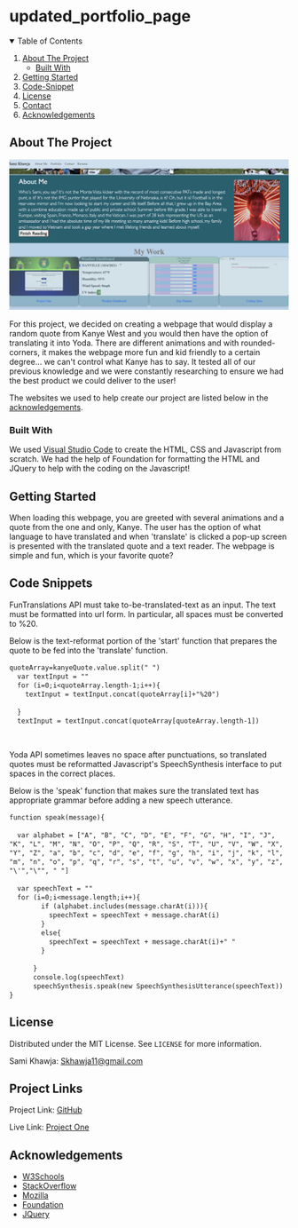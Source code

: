 # updated_portfolio_page

<!-- TABLE OF CONTENTS -->
<details open="open">
  <summary>Table of Contents</summary>
  <ol>
    <li>
      <a href="#about-the-project">About The Project</a>
      <ul>
        <li><a href="#built-with">Built With</a></li>
      </ul>
    </li>
    <li>
      <a href="#getting-started">Getting Started</a>
    </li>
    <li><a href="#code-snippet">Code-Snippet</a></li>
    <li><a href="#license">License</a></li>
    <li><a href="#contact">Contact</a></li>
    <li><a href="#acknowledgements">Acknowledgements</a></li>
  </ol>
</details>



<!-- ABOUT THE PROJECT -->
## About The Project

<img src="./assets/images/webpage.png" alt="Kanye Quotes Webpage">

For this project, we decided on creating a webpage that would display a random quote from Kanye West and you would then have the option of translating it into Yoda. There are different animations and with rounded-corners, it makes the webpage more fun and kid friendly to a certain degree... we can't control what Kanye has to say. It tested all of our previous knowledge and we were constantly researching to ensure we had the best product we could deliver to the user!

The websites we used to help create our project are listed below in the <a href="#acknowledgements">acknowledgements</a>.

### Built With

We used <a href="https://code.visualstudio.com/">Visual Studio Code</a> to create the HTML, CSS and Javascript from scratch. We had the help of Foundation for formatting the HTML and JQuery to help with the coding on the Javascript!


<!-- GETTING STARTED -->
## Getting Started

When loading this webpage, you are greeted with several animations and a quote from the one and only, Kanye. The user has the option of what language to have translated and when 'translate' is clicked a pop-up screen is presented with the translated quote and a text reader. The webpage is simple and fun, which is your favorite quote?


<!-- USAGE EXAMPLES -->
## Code Snippets

FunTranslations API must take to-be-translated-text as an input. The text must be formatted into url form. In particular, all spaces must be converted to %20.

Below is the text-reformat portion of the 'start' function that prepares the quote to be fed into the 'translate' function.
```
quoteArray=kanyeQuote.value.split(" ")
  var textInput = ""
  for (i=0;i<quoteArray.length-1;i++){
    textInput = textInput.concat(quoteArray[i]+"%20")

  }
  textInput = textInput.concat(quoteArray[quoteArray.length-1])
```
<br>

Yoda API sometimes leaves no space after punctuations, so translated quotes must be reformatted Javascript's SpeechSynthesis interface to put spaces in the correct places.

Below is the 'speak' function that makes sure the translated text has appropriate grammar before adding a new speech utterance.

```
function speak(message){

  var alphabet = ["A", "B", "C", "D", "E", "F", "G", "H", "I", "J", "K", "L", "M", "N", "O", "P", "Q", "R", "S", "T", "U", "V", "W", "X", "Y", "Z", "a", "b", "c", "d", "e", "f", "g", "h", "i", "j", "k", "l", "m", "n", "o", "p", "q", "r", "s", "t", "u", "v", "w", "x", "y", "z", "\'","\"", " "]

  var speechText = ""    
  for (i=0;i<message.length;i++){
        if (alphabet.includes(message.charAt(i))){
          speechText = speechText + message.charAt(i)
        }
        else{
          speechText = speechText + message.charAt(i)+" "
        }

      }
      console.log(speechText)
      speechSynthesis.speak(new SpeechSynthesisUtterance(speechText))
}
```


<!-- LICENSE -->
## License

Distributed under the MIT License. See `LICENSE` for more information.



<!-- CONTACT -->
Sami Khawja: Skhawja11@gmail.com


## Project Links
Project Link: [GitHub](https://github.com/samikhawja/updated_portfolio_page)

Live Link: [Project One](https://samikhawja.github.io/updated_portfolio_page/)



<!-- ACKNOWLEDGEMENTS -->
## Acknowledgements
* [W3Schools](https://www.w3schools.com/)
* [StackOverflow](https://stackoverflow.com/)
* [Mozilla](https://developer.mozilla.org/en-US/docs/Web/JavaScript)
* [Foundation](https://get.foundation)
* [JQuery](https://jquery.com/)
